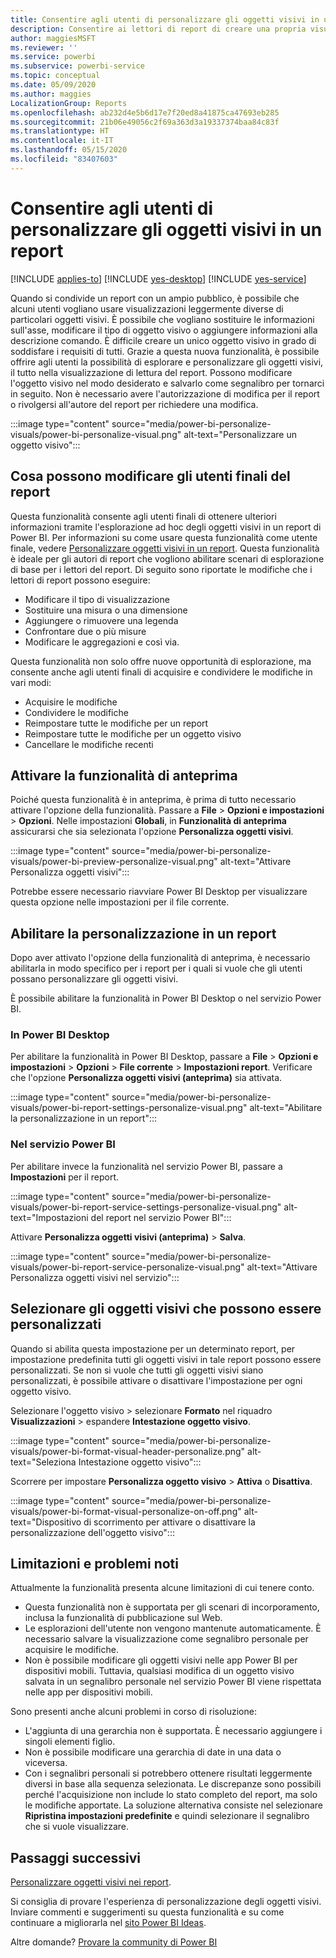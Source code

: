 ```yaml
---
title: Consentire agli utenti di personalizzare gli oggetti visivi in un report
description: Consentire ai lettori di report di creare una propria visualizzazione di un report senza modificarlo.
author: maggiesMSFT
ms.reviewer: ''
ms.service: powerbi
ms.subservice: powerbi-service
ms.topic: conceptual
ms.date: 05/09/2020
ms.author: maggies
LocalizationGroup: Reports
ms.openlocfilehash: ab232d4e5b6d17e7f20ed8a41875ca47693eb285
ms.sourcegitcommit: 21b06e49056c2f69a363d3a19337374baa84c83f
ms.translationtype: HT
ms.contentlocale: it-IT
ms.lasthandoff: 05/15/2020
ms.locfileid: "83407603"
---
```

# <a name="let-users-personalize-visuals-in-a-report"></a>Consentire agli utenti di personalizzare gli oggetti visivi in un report

[!INCLUDE [applies-to](../includes/applies-to.md)] [!INCLUDE [yes-desktop](../includes/yes-desktop.md)] [!INCLUDE [yes-service](../includes/yes-service.md)]

Quando si condivide un report con un ampio pubblico, è possibile che alcuni utenti vogliano usare visualizzazioni leggermente diverse di particolari oggetti visivi. È possibile che vogliano sostituire le informazioni sull'asse, modificare il tipo di oggetto visivo o aggiungere informazioni alla descrizione comando. È difficile creare un unico oggetto visivo in grado di soddisfare i requisiti di tutti. Grazie a questa nuova funzionalità, è possibile offrire agli utenti la possibilità di esplorare e personalizzare gli oggetti visivi, il tutto nella visualizzazione di lettura del report. Possono modificare l'oggetto visivo nel modo desiderato e salvarlo come segnalibro per tornarci in seguito. Non è necessario avere l'autorizzazione di modifica per il report o rivolgersi all'autore del report per richiedere una modifica.

:::image type="content" source="media/power-bi-personalize-visuals/power-bi-personalize-visual.png" alt-text="Personalizzare un oggetto visivo":::
 
## <a name="what-report-consumers-can-change"></a>Cosa possono modificare gli utenti finali del report

Questa funzionalità consente agli utenti finali di ottenere ulteriori informazioni tramite l'esplorazione ad hoc degli oggetti visivi in un report di Power BI. Per informazioni su come usare questa funzionalità come utente finale, vedere [Personalizzare oggetti visivi in un report](../consumer/end-user-personalize-visuals.md). Questa funzionalità è ideale per gli autori di report che vogliono abilitare scenari di esplorazione di base per i lettori del report. Di seguito sono riportate le modifiche che i lettori di report possono eseguire:

- Modificare il tipo di visualizzazione
- Sostituire una misura o una dimensione
- Aggiungere o rimuovere una legenda
- Confrontare due o più misure
- Modificare le aggregazioni e così via.

Questa funzionalità non solo offre nuove opportunità di esplorazione, ma consente anche agli utenti finali di acquisire e condividere le modifiche in vari modi:

- Acquisire le modifiche
- Condividere le modifiche
- Reimpostare tutte le modifiche per un report
- Reimpostare tutte le modifiche per un oggetto visivo
- Cancellare le modifiche recenti

## <a name="turn-on-the-preview-feature"></a>Attivare la funzionalità di anteprima

Poiché questa funzionalità è in anteprima, è prima di tutto necessario attivare l'opzione della funzionalità. Passare a **File** > **Opzioni e impostazioni** > **Opzioni**. Nelle impostazioni **Globali**, in **Funzionalità di anteprima** assicurarsi che sia selezionata l'opzione **Personalizza oggetti visivi**.

:::image type="content" source="media/power-bi-personalize-visuals/power-bi-preview-personalize-visual.png" alt-text="Attivare Personalizza oggetti visivi":::

Potrebbe essere necessario riavviare Power BI Desktop per visualizzare questa opzione nelle impostazioni per il file corrente.

## <a name="enable-personalization-in-a-report"></a>Abilitare la personalizzazione in un report

Dopo aver attivato l'opzione della funzionalità di anteprima, è necessario abilitarla in modo specifico per i report per i quali si vuole che gli utenti possano personalizzare gli oggetti visivi.

È possibile abilitare la funzionalità in Power BI Desktop o nel servizio Power BI.

### <a name="in-power-bi-desktop"></a>In Power BI Desktop

Per abilitare la funzionalità in Power BI Desktop, passare a **File** > **Opzioni e impostazioni** > **Opzioni** > **File corrente** > **Impostazioni report**. Verificare che l'opzione **Personalizza oggetti visivi (anteprima)** sia attivata.

:::image type="content" source="media/power-bi-personalize-visuals/power-bi-report-settings-personalize-visual.png" alt-text="Abilitare la personalizzazione in un report":::

### <a name="in-the-power-bi-service"></a>Nel servizio Power BI

Per abilitare invece la funzionalità nel servizio Power BI, passare a **Impostazioni** per il report.

:::image type="content" source="media/power-bi-personalize-visuals/power-bi-report-service-settings-personalize-visual.png" alt-text="Impostazioni del report nel servizio Power BI":::

Attivare **Personalizza oggetti visivi (anteprima)**  > **Salva**.

:::image type="content" source="media/power-bi-personalize-visuals/power-bi-report-service-personalize-visual.png" alt-text="Attivare Personalizza oggetti visivi nel servizio":::

## <a name="select-visuals-that-can-be-personalized"></a>Selezionare gli oggetti visivi che possono essere personalizzati

Quando si abilita questa impostazione per un determinato report, per impostazione predefinita tutti gli oggetti visivi in tale report possono essere personalizzati. Se non si vuole che tutti gli oggetti visivi siano personalizzati, è possibile attivare o disattivare l'impostazione per ogni oggetto visivo.

Selezionare l'oggetto visivo > selezionare **Formato** nel riquadro **Visualizzazioni** > espandere **Intestazione oggetto visivo**.

:::image type="content" source="media/power-bi-personalize-visuals/power-bi-format-visual-header-personalize.png" alt-text="Seleziona Intestazione oggetto visivo":::
 
Scorrere per impostare **Personalizza oggetto visivo** >  **Attiva** o **Disattiva**.

:::image type="content" source="media/power-bi-personalize-visuals/power-bi-format-visual-personalize-on-off.png" alt-text="Dispositivo di scorrimento per attivare o disattivare la personalizzazione dell'oggetto visivo":::


## <a name="limitations-and-known-issues"></a>Limitazioni e problemi noti

Attualmente la funzionalità presenta alcune limitazioni di cui tenere conto.

- Questa funzionalità non è supportata per gli scenari di incorporamento, inclusa la funzionalità di pubblicazione sul Web.
- Le esplorazioni dell'utente non vengono mantenute automaticamente. È necessario salvare la visualizzazione come segnalibro personale per acquisire le modifiche.
- Non è possibile modificare gli oggetti visivi nelle app Power BI per dispositivi mobili. Tuttavia, qualsiasi modifica di un oggetto visivo salvata in un segnalibro personale nel servizio Power BI viene rispettata nelle app per dispositivi mobili.

Sono presenti anche alcuni problemi in corso di risoluzione:

- L'aggiunta di una gerarchia non è supportata. È necessario aggiungere i singoli elementi figlio.
- Non è possibile modificare una gerarchia di date in una data o viceversa. 
- Con i segnalibri personali si potrebbero ottenere risultati leggermente diversi in base alla sequenza selezionata. Le discrepanze sono possibili perché l'acquisizione non include lo stato completo del report, ma solo le modifiche apportate. La soluzione alternativa consiste nel selezionare **Ripristina impostazioni predefinite** e quindi selezionare il segnalibro che si vuole visualizzare. 

## <a name="next-steps"></a>Passaggi successivi

[Personalizzare oggetti visivi nei report](../consumer/end-user-personalize-visuals.md).     

Si consiglia di provare l'esperienza di personalizzazione degli oggetti visivi. Inviare commenti e suggerimenti su questa funzionalità e su come continuare a migliorarla nel [sito Power BI Ideas](https://ideas.powerbi.com/forums/265200-power-bi). 

Altre domande? [Provare la community di Power BI](https://community.powerbi.com/)
